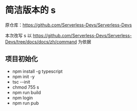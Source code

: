 # 简洁版本的 s

原仓库：https://github.com/Serverless-Devs/Serverless-Devs

本次改写 s 以 https://github.com/Serverless-Devs/Serverless-Devs/tree/docs/docs/zh/command 为依据

## 项目初始化

- npm install -g typescript
- npm init -y
- tsc --init
- chmod 755 s
- npm run build
- npm login
- npm run pub
